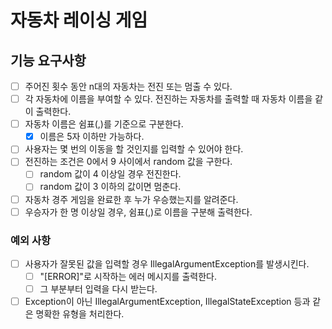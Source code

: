 # 자동차 레이싱 게임

## 기능 요구사항

- [ ] 주어진 횟수 동안 n대의 자동차는 전진 또는 멈출 수 있다.
- [ ] 각 자동차에 이름을 부여할 수 있다. 전진하는 자동차를 출력할 때 자동차 이름을 같이 출력한다.
- [ ] 자동차 이름은 쉼표(,)를 기준으로 구분한다.
  - [x] 이름은 5자 이하만 가능하다.
- [ ] 사용자는 몇 번의 이동을 할 것인지를 입력할 수 있어야 한다.
- [ ] 전진하는 조건은 0에서 9 사이에서 random 값을 구한다.
  - [ ] random 값이 4 이상일 경우 전진한다.
  - [ ] random 값이 3 이하의 값이면 멈춘다.
- [ ] 자동차 경주 게임을 완료한 후 누가 우승했는지를 알려준다.
- [ ] 우승자가 한 명 이상일 경우, 쉼표(,)로 이름을 구분해 출력한다.

### 예외 사항

- [ ] 사용자가 잘못된 값을 입력할 경우 IllegalArgumentException를 발생시킨다.
  - [ ] "[ERROR]"로 시작하는 에러 메시지를 출력한다.
  - [ ] 그 부분부터 입력을 다시 받는다.
- [ ] Exception이 아닌 IllegalArgumentException, IllegalStateException 등과 같은 명확한 유형을 처리한다.